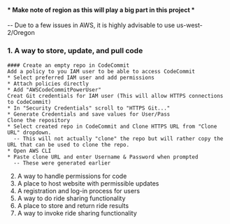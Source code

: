 #### * Make note of region as this will play a big part in this project *
  -- Due to a few issues in AWS, it is highly advisable to use us-west-2/Oregon

### 1. A way to store, update, and pull code
    #### Create an empty repo in CodeCommit
    Add a policy to you IAM user to be able to access CodeCommit
    * Select preferred IAM user and add permissions
    * Attach policies directly
    * Add "AWSCodeCommitPowerUser"
    Creat Git credentials for IAM user (This will allow HTTPS connections to CodeCommit)
    * In "Security Credentials" scroll to "HTTPS Git..."
    * Generate Credentials and save values for User/Pass
    Clone the repository
    * Select created repo in CodeCommit and Clone HTTPS URL from "Clone URL" dropdown.
      -- This will not actually "clone" the repo but will rather copy the URL that can be used to clone the repo.
    * Open AWS CLI
    * Paste clone URL and enter Username & Password when prompted
      -- These were generated earlier
    
    
2. A way to handle permissions for code
3. A place to host website with permissible updates
4. A registration and log-in process for users
5. A way to do ride sharing functionality
6. A place to store and return ride results
7. A way to invoke ride sharing functionality

